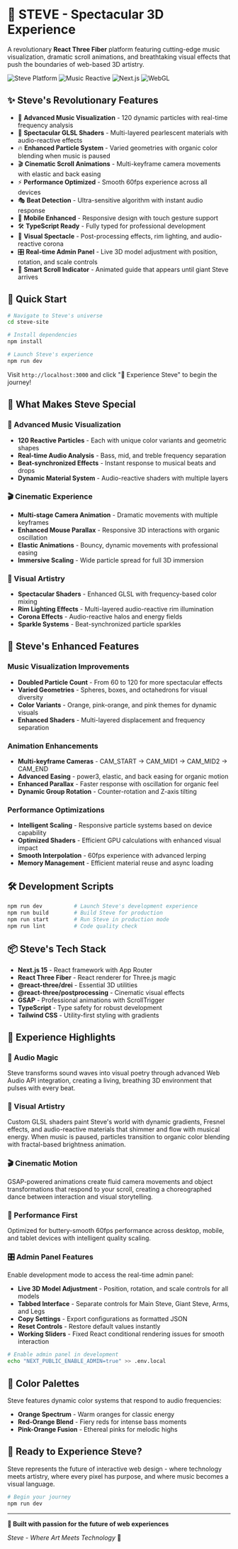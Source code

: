 # 🌟 STEVE - Spectacular 3D Experience

A revolutionary **React Three Fiber** platform featuring cutting-edge music visualization, dramatic scroll animations, and breathtaking visual effects that push the boundaries of web-based 3D artistry.

![Steve Platform](https://img.shields.io/badge/Steve-Experience-purple) ![Music Reactive](https://img.shields.io/badge/Music-Reactive-orange) ![Next.js](https://img.shields.io/badge/Next.js-15-black) ![WebGL](https://img.shields.io/badge/WebGL-Enhanced-blue)

## ✨ Steve's Revolutionary Features

- 🎵 **Advanced Music Visualization** - 120 dynamic particles with real-time frequency analysis
- 🎨 **Spectacular GLSL Shaders** - Multi-layered pearlescent materials with audio-reactive effects  
- 🔥 **Enhanced Particle System** - Varied geometries with organic color blending when music is paused
- 🎬 **Cinematic Scroll Animations** - Multi-keyframe camera movements with elastic and back easing
- ⚡ **Performance Optimized** - Smooth 60fps experience across all devices
- 🎭 **Beat Detection** - Ultra-sensitive algorithm with instant audio response
- 📱 **Mobile Enhanced** - Responsive design with touch gesture support
- 🛠️ **TypeScript Ready** - Fully typed for professional development
- 🌈 **Visual Spectacle** - Post-processing effects, rim lighting, and audio-reactive corona
- 🎛️ **Real-time Admin Panel** - Live 3D model adjustment with position, rotation, and scale controls
- 📜 **Smart Scroll Indicator** - Animated guide that appears until giant Steve arrives

## 🚀 Quick Start

```bash
# Navigate to Steve's universe
cd steve-site

# Install dependencies
npm install

# Launch Steve's experience
npm run dev
```

Visit `http://localhost:3000` and click "🚀 Experience Steve" to begin the journey!

## 🎨 What Makes Steve Special

### 🎵 Advanced Music Visualization
- **120 Reactive Particles** - Each with unique color variants and geometric shapes
- **Real-time Audio Analysis** - Bass, mid, and treble frequency separation
- **Beat-synchronized Effects** - Instant response to musical beats and drops
- **Dynamic Material System** - Audio-reactive shaders with multiple layers

### 🎬 Cinematic Experience
- **Multi-stage Camera Animation** - Dramatic movements with multiple keyframes
- **Enhanced Mouse Parallax** - Responsive 3D interactions with organic oscillation
- **Elastic Animations** - Bouncy, dynamic movements with professional easing
- **Immersive Scaling** - Wide particle spread for full 3D immersion

### 🌈 Visual Artistry
- **Spectacular Shaders** - Enhanced GLSL with frequency-based color mixing
- **Rim Lighting Effects** - Multi-layered audio-reactive rim illumination  
- **Corona Effects** - Audio-reactive halos and energy fields
- **Sparkle Systems** - Beat-synchronized particle sparkles

## 🎯 Steve's Enhanced Features

### Music Visualization Improvements
- **Doubled Particle Count** - From 60 to 120 for more spectacular effects
- **Varied Geometries** - Spheres, boxes, and octahedrons for visual diversity
- **Color Variants** - Orange, pink-orange, and pink themes for dynamic visuals
- **Enhanced Shaders** - Multi-layered displacement and frequency separation

### Animation Enhancements  
- **Multi-keyframe Cameras** - CAM_START → CAM_MID1 → CAM_MID2 → CAM_END
- **Advanced Easing** - power3, elastic, and back easing for organic motion
- **Enhanced Parallax** - Faster response with oscillation for organic feel
- **Dynamic Group Rotation** - Counter-rotation and Z-axis tilting

### Performance Optimizations
- **Intelligent Scaling** - Responsive particle systems based on device capability
- **Optimized Shaders** - Efficient GPU calculations with enhanced visual impact
- **Smooth Interpolation** - 60fps experience with advanced lerping
- **Memory Management** - Efficient material reuse and async loading

## 🛠️ Development Scripts

```bash
npm run dev          # Launch Steve's development experience
npm run build        # Build Steve for production
npm run start        # Run Steve in production mode
npm run lint         # Code quality check
```

## 📦 Steve's Tech Stack

- **Next.js 15** - React framework with App Router
- **React Three Fiber** - React renderer for Three.js magic
- **@react-three/drei** - Essential 3D utilities
- **@react-three/postprocessing** - Cinematic visual effects
- **GSAP** - Professional animations with ScrollTrigger
- **TypeScript** - Type safety for robust development
- **Tailwind CSS** - Utility-first styling with gradients

## 🌟 Experience Highlights

### 🎵 Audio Magic
Steve transforms sound waves into visual poetry through advanced Web Audio API integration, creating a living, breathing 3D environment that pulses with every beat.

### 🎨 Visual Artistry  
Custom GLSL shaders paint Steve's world with dynamic gradients, Fresnel effects, and audio-reactive materials that shimmer and flow with musical energy. When music is paused, particles transition to organic color blending with fractal-based brightness animation.

### 🎬 Cinematic Motion
GSAP-powered animations create fluid camera movements and object transformations that respond to your scroll, creating a choreographed dance between interaction and visual storytelling.

### 🚀 Performance First
Optimized for buttery-smooth 60fps performance across desktop, mobile, and tablet devices with intelligent quality scaling.

### 🎛️ Admin Panel Features
Enable development mode to access the real-time admin panel:
- **Live 3D Model Adjustment** - Position, rotation, and scale controls for all models
- **Tabbed Interface** - Separate controls for Main Steve, Giant Steve, Arms, and Legs
- **Copy Settings** - Export configurations as formatted JSON
- **Reset Controls** - Restore default values instantly
- **Working Sliders** - Fixed React conditional rendering issues for smooth interaction

```bash
# Enable admin panel in development
echo "NEXT_PUBLIC_ENABLE_ADMIN=true" >> .env.local
```

## 🌈 Color Palettes

Steve features dynamic color systems that respond to audio frequencies:

- **Orange Spectrum** - Warm oranges for classic energy
- **Red-Orange Blend** - Fiery reds for intense bass moments  
- **Pink-Orange Fusion** - Ethereal pinks for melodic highs

## 🎯 Ready to Experience Steve?

Steve represents the future of interactive web design - where technology meets artistry, where every pixel has purpose, and where music becomes a visual language.

```bash
# Begin your journey
npm run dev
```

---

**🌟 Built with passion for the future of web experiences**

*Steve - Where Art Meets Technology* 🚀